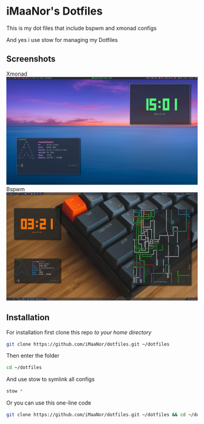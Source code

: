 # iMaaNor's Dotfiles

This is my dot files that include bspwm and xmonad configs  

And yes i use stow for managing my Dotfiles  
  
  
## Screenshots  
Xmonad  
![xmonad-screenshot](https://github.com/iMaaNor/dotfiles/blob/master/xmonad-screenshot.png)  
Bspwm  
![bspwm-screenshot](https://github.com/iMaaNor/dotfiles/blob/master/bspwm-screenshot.jpg)  
  

## Installation  
For installation first clone this repo *to your home directory*

```bash
git clone https://github.com/iMaaNor/dotfiles.git ~/dotfiles
```  

Then enter the folder

```bash
cd ~/dotfiles
```  
And use stow to symlink all configs

```bash
stow *
```

Or you can use this one-line code

```bash
git clone https://github.com/iMaaNor/dotfiles.git ~/dotfiles && cd ~/dotfiles && stow * 
```  
